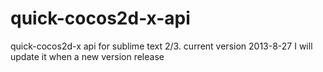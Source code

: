 quick-cocos2d-x-api
===================
quick-cocos2d-x api for sublime text 2/3.
current version 2013-8-27
I will update it when a new version release